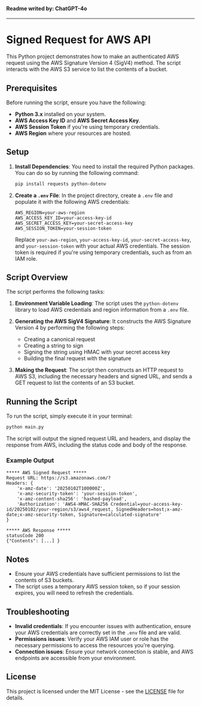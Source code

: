 #### Readme writed by: ChatGPT-4o

___


# Signed Request for AWS API

This Python project demonstrates how to make an authenticated AWS request using the AWS Signature Version 4 (SigV4) method. The script interacts with the AWS S3 service to list the contents of a bucket.

## Prerequisites

Before running the script, ensure you have the following:

- **Python 3.x** installed on your system.
- **AWS Access Key ID** and **AWS Secret Access Key**.
- **AWS Session Token** if you're using temporary credentials.
- **AWS Region** where your resources are hosted.

## Setup

1. **Install Dependencies**:
   You need to install the required Python packages. You can do so by running the following command:

   ```bash
   pip install requests python-dotenv
   ```

2. **Create a `.env` File**:
   In the project directory, create a `.env` file and populate it with the following AWS credentials:

   ```env
   AWS_REGION=your-aws-region
   AWS_ACCESS_KEY_ID=your-access-key-id
   AWS_SECRET_ACCESS_KEY=your-secret-access-key
   AWS_SESSION_TOKEN=your-session-token
   ```

   Replace `your-aws-region`, `your-access-key-id`, `your-secret-access-key`, and `your-session-token` with your actual AWS credentials. The session token is required if you're using temporary credentials, such as from an IAM role.

## Script Overview

The script performs the following tasks:

1. **Environment Variable Loading**:
   The script uses the `python-dotenv` library to load AWS credentials and region information from a `.env` file.

2. **Generating the AWS SigV4 Signature**:
   It constructs the AWS Signature Version 4 by performing the following steps:
   - Creating a canonical request
   - Creating a string to sign
   - Signing the string using HMAC with your secret access key
   - Building the final request with the signature

3. **Making the Request**:
   The script then constructs an HTTP request to AWS S3, including the necessary headers and signed URL, and sends a GET request to list the contents of an S3 bucket.

## Running the Script

To run the script, simply execute it in your terminal:

```bash
python main.py
```

The script will output the signed request URL and headers, and display the response from AWS, including the status code and body of the response.

### Example Output

```text
***** AWS Signed Request *****
Request URL: https://s3.amazonaws.com/? 
Headers: {
    'x-amz-date': '20250102T100000Z',
    'x-amz-security-token': 'your-session-token',
    'x-amz-content-sha256': 'hashed-payload',
    'Authorization': 'AWS4-HMAC-SHA256 Credential=your-access-key-id/20250102/your-region/s3/aws4_request, SignedHeaders=host;x-amz-date;x-amz-security-token, Signature=calculated-signature'
}

***** AWS Response *****
statusCode 200
{"Contents": [...] }
```

## Notes

- Ensure your AWS credentials have sufficient permissions to list the contents of S3 buckets.
- The script uses a temporary AWS session token, so if your session expires, you will need to refresh the credentials.

## Troubleshooting

- **Invalid credentials**: If you encounter issues with authentication, ensure your AWS credentials are correctly set in the `.env` file and are valid.
- **Permissions issues**: Verify your AWS IAM user or role has the necessary permissions to access the resources you're querying.
- **Connection issues**: Ensure your network connection is stable, and AWS endpoints are accessible from your environment.

## License

This project is licensed under the MIT License - see the [LICENSE](LICENSE) file for details.
